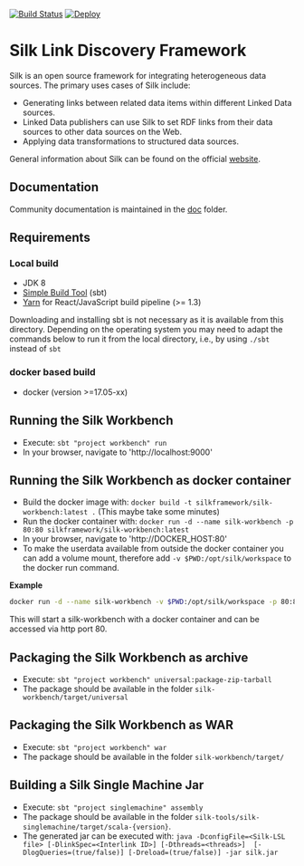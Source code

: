 [![Build Status](https://travis-ci.org/silk-framework/silk.svg?branch=develop)](https://travis-ci.org/silk-framework/silk)
[![Deploy](https://www.herokucdn.com/deploy/button.png)](https://heroku.com/deploy?template=https://github.com/silk-framework/silk)

# Silk Link Discovery Framework

Silk is an open source framework for integrating heterogeneous data sources. The primary uses cases of Silk include:

- Generating links between related data items within different Linked Data sources.
- Linked Data publishers can use Silk to set RDF links from their data sources to other data sources on the Web.
- Applying data transformations to structured data sources.

General information about Silk can be found on the official [website](http://silkframework.org).

## Documentation

Community documentation is maintained in the [doc](doc/) folder.

## Requirements

### Local build

- JDK 8
- [Simple Build Tool](http://www.scala-sbt.org/) (sbt)
- [Yarn](https://yarnpkg.com) for React/JavaScript build pipeline (>= 1.3)

Downloading and installing sbt is not necessary as it is available from this directory. Depending on the operating system you may need to adapt the commands below to run it from the local directory, i.e., by using `./sbt` instead of `sbt`

### docker based build

- docker (version >=17.05-xx)

## Running the Silk Workbench

- Execute: `sbt "project workbench" run`
- In your browser, navigate to 'http://localhost:9000'

## Running the Silk Workbench as docker container

- Build the docker image with: `docker build -t silkframework/silk-workbench:latest .` (This maybe take some minutes)
- Run the docker container with: `docker run -d --name silk-workbench -p 80:80 silkframework/silk-workbench:latest`
- In your browser, navigate to 'http://DOCKER_HOST:80'
- To make the userdata available from outside the docker container you can add a volume mount, therefore add `-v $PWD:/opt/silk/workspace` to the docker run command.

__Example__

```bash
docker run -d --name silk-workbench -v $PWD:/opt/silk/workspace -p 80:80 silkframework/silk-workbench:latest
```
This will start a silk-workbench with a docker container and can be accessed via http port 80.

## Packaging the Silk Workbench as archive

- Execute: `sbt "project workbench" universal:package-zip-tarball`
- The package should be available in the folder `silk-workbench/target/universal`

## Packaging the Silk Workbench as WAR

- Execute: `sbt "project workbench" war`
- The package should be available in the folder `silk-workbench/target/`

## Building a Silk Single Machine Jar

- Execute: `sbt "project singlemachine" assembly`
- The package should be available in the folder `silk-tools/silk-singlemachine/target/scala-{version}`.
- The generated jar can be executed with: `java -DconfigFile=<Silk-LSL file> [-DlinkSpec=<Interlink ID>] [-Dthreads=<threads>]  [-DlogQueries=(true/false)] [-Dreload=(true/false)] -jar silk.jar`
